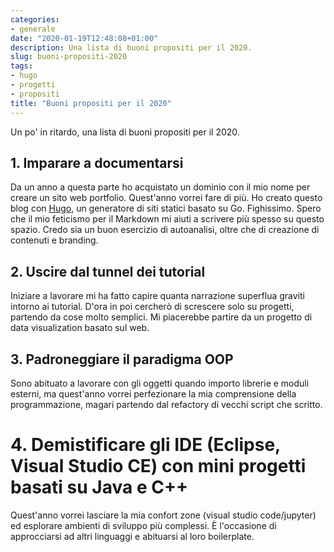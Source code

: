 ```yaml
---
categories:
- generale
date: "2020-01-19T12:48:08+01:00"
description: Una lista di buoni propositi per il 2020. 
slug: buoni-propositi-2020
tags:
- hugo
- progetti
- propositi
title: "Buoni propositi per il 2020"
---
```



Un po' in ritardo, una lista di buoni propositi per il 2020. 

## 1. Imparare a documentarsi

Da un anno a questa parte ho acquistato un dominio con il mio nome per creare un sito web portfolio. Quest'anno vorrei fare di più. Ho creato questo blog con [Hugo](https://gohugo.io/), un generatore di siti statici basato su Go. Fighissimo. Spero che il mio feticismo per il Markdown mi aiuti a scrivere più spesso su questo spazio. Credo sia un buon esercizio di autoanalisi, oltre che di creazione di contenuti e branding. 

## 2. Uscire dal tunnel dei tutorial

Iniziare a lavorare mi ha fatto capire quanta narrazione superflua graviti intorno ai tutorial. D'ora in poi cercherò di screscere solo su progetti, partendo da cose molto semplici. Mi piacerebbe partire da un progetto di data visualization basato sul web. 

## 3. Padroneggiare il paradigma OOP

Sono abituato a lavorare con gli oggetti quando importo librerie e moduli esterni, ma quest'anno vorrei perfezionare la mia comprensione della programmazione, magari partendo dal refactory di vecchi script che scritto.  

# 4. Demistificare gli IDE (Eclipse, Visual Studio CE) con mini progetti basati su Java e C++

Quest'anno vorrei lasciare la mia confort zone (visual studio code/jupyter) ed esplorare ambienti di sviluppo più complessi. È l'occasione di approcciarsi ad altri linguaggi e abituarsi al loro boilerplate. 






